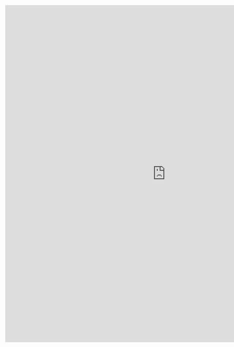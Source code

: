 <iframe width="1024" height="1080" src="https://miro.com/app/live-embed/uXjVPEfTj-k=/?moveToViewport=-6536,-2216,11929,6020&embedId=691628939341" frameborder="0" scrolling="no" allowfullscreen></iframe>

